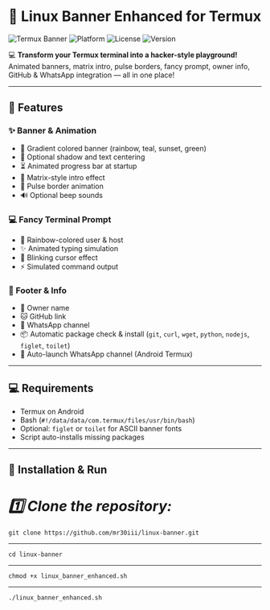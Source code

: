 # 🐧 Linux Banner Enhanced for Termux

![Termux Banner](https://img.shields.io/badge/Termux-Linux%20Banner-brightgreen)
![Platform](https://img.shields.io/badge/Platform-Android%20(Termux)-yellowgreen)
![License](https://img.shields.io/badge/License-MIT-blue)
![Version](https://img.shields.io/badge/Version-1.0.0-orange)

💻 **Transform your Termux terminal into a hacker-style playground!**  
Animated banners, matrix intro, pulse borders, fancy prompt, owner info, GitHub & WhatsApp integration — all in one place!  

---

## 🌟 Features

### ✨ Banner & Animation
- 🌈 Gradient colored banner (rainbow, teal, sunset, green)  
- 🔹 Optional shadow and text centering  
- ⏳ Animated progress bar at startup  
- 🖤 Matrix-style intro effect  
- 💫 Pulse border animation  
- 🔊 Optional beep sounds  

### 💻 Fancy Terminal Prompt
- 🌈 Rainbow-colored user & host  
- ✨ Animated typing simulation  
- 🔹 Blinking cursor effect  
- ⚡ Simulated command output  

### 📌 Footer & Info
- 🧑 Owner name  
- 🐱 GitHub link  
- 💬 WhatsApp channel  
- 📦 Automatic package check & install (`git`, `curl`, `wget`, `python`, `nodejs`, `figlet`, `toilet`)  
- 📲 Auto-launch WhatsApp channel (Android Termux)  

---

## 💻 Requirements

- Termux on Android  
- Bash (`#!/data/data/com.termux/files/usr/bin/bash`)  
- Optional: `figlet` or `toilet` for ASCII banner fonts  
- Script auto-installs missing packages  

---

## 🚀 Installation & Run

<h1><i>1️⃣ Clone the repository:</i></h1>

```
git clone https://github.com/mr30iii/linux-banner.git
```
---

```
cd linux-banner
```
---

```
chmod +x linux_banner_enhanced.sh
```
---

```
./linux_banner_enhanced.sh
```
